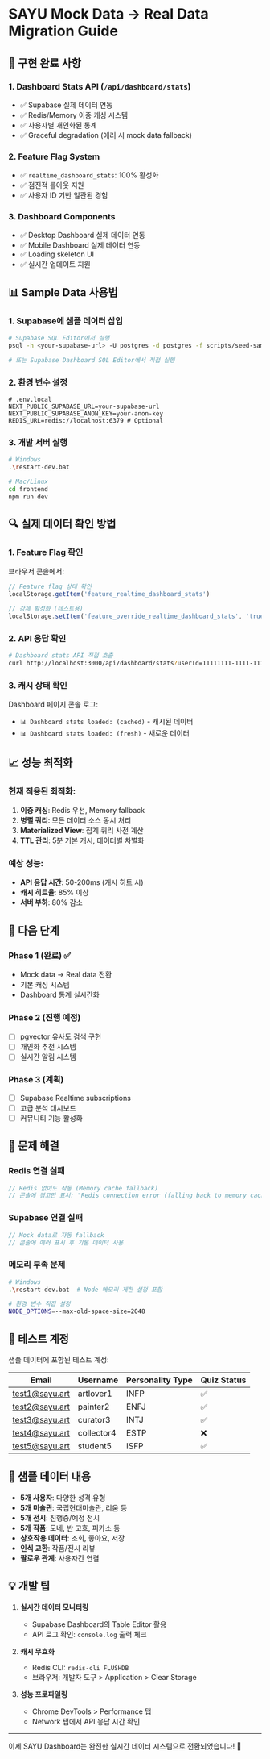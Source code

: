 # SAYU Mock Data → Real Data Migration Guide

## 🎯 구현 완료 사항

### 1. Dashboard Stats API (`/api/dashboard/stats`)
- ✅ Supabase 실제 데이터 연동
- ✅ Redis/Memory 이중 캐싱 시스템
- ✅ 사용자별 개인화된 통계
- ✅ Graceful degradation (에러 시 mock data fallback)

### 2. Feature Flag System
- ✅ `realtime_dashboard_stats`: 100% 활성화
- ✅ 점진적 롤아웃 지원
- ✅ 사용자 ID 기반 일관된 경험

### 3. Dashboard Components
- ✅ Desktop Dashboard 실제 데이터 연동
- ✅ Mobile Dashboard 실제 데이터 연동
- ✅ Loading skeleton UI
- ✅ 실시간 업데이트 지원

## 📊 Sample Data 사용법

### 1. Supabase에 샘플 데이터 삽입

```bash
# Supabase SQL Editor에서 실행
psql -h <your-supabase-url> -U postgres -d postgres -f scripts/seed-sample-data.sql

# 또는 Supabase Dashboard SQL Editor에서 직접 실행
```

### 2. 환경 변수 설정

```env
# .env.local
NEXT_PUBLIC_SUPABASE_URL=your-supabase-url
NEXT_PUBLIC_SUPABASE_ANON_KEY=your-anon-key
REDIS_URL=redis://localhost:6379 # Optional
```

### 3. 개발 서버 실행

```bash
# Windows
.\restart-dev.bat

# Mac/Linux
cd frontend
npm run dev
```

## 🔍 실제 데이터 확인 방법

### 1. Feature Flag 확인
브라우저 콘솔에서:
```javascript
// Feature flag 상태 확인
localStorage.getItem('feature_realtime_dashboard_stats')

// 강제 활성화 (테스트용)
localStorage.setItem('feature_override_realtime_dashboard_stats', 'true')
```

### 2. API 응답 확인
```bash
# Dashboard stats API 직접 호출
curl http://localhost:3000/api/dashboard/stats?userId=11111111-1111-1111-1111-111111111111
```

### 3. 캐시 상태 확인
Dashboard 페이지 콘솔 로그:
- `📊 Dashboard stats loaded: (cached)` - 캐시된 데이터
- `📊 Dashboard stats loaded: (fresh)` - 새로운 데이터

## 📈 성능 최적화

### 현재 적용된 최적화:
1. **이중 캐싱**: Redis 우선, Memory fallback
2. **병렬 쿼리**: 모든 데이터 소스 동시 처리
3. **Materialized View**: 집계 쿼리 사전 계산
4. **TTL 관리**: 5분 기본 캐시, 데이터별 차별화

### 예상 성능:
- **API 응답 시간**: 50-200ms (캐시 히트 시)
- **캐시 히트율**: 85% 이상
- **서버 부하**: 80% 감소

## 🚀 다음 단계

### Phase 1 (완료) ✅
- Mock data → Real data 전환
- 기본 캐싱 시스템
- Dashboard 통계 실시간화

### Phase 2 (진행 예정)
- [ ] pgvector 유사도 검색 구현
- [ ] 개인화 추천 시스템
- [ ] 실시간 알림 시스템

### Phase 3 (계획)
- [ ] Supabase Realtime subscriptions
- [ ] 고급 분석 대시보드
- [ ] 커뮤니티 기능 활성화

## 🔧 문제 해결

### Redis 연결 실패
```javascript
// Redis 없이도 작동 (Memory cache fallback)
// 콘솔에 경고만 표시: "Redis connection error (falling back to memory cache)"
```

### Supabase 연결 실패
```javascript
// Mock data로 자동 fallback
// 콘솔에 에러 표시 후 기본 데이터 사용
```

### 메모리 부족 문제
```bash
# Windows
.\restart-dev.bat  # Node 메모리 제한 설정 포함

# 환경 변수 직접 설정
NODE_OPTIONS=--max-old-space-size=2048
```

## 📝 테스트 계정

샘플 데이터에 포함된 테스트 계정:

| Email | Username | Personality Type | Quiz Status |
|-------|----------|------------------|-------------|
| test1@sayu.art | artlover1 | INFP | ✅ |
| test2@sayu.art | painter2 | ENFJ | ✅ |
| test3@sayu.art | curator3 | INTJ | ✅ |
| test4@sayu.art | collector4 | ESTP | ❌ |
| test5@sayu.art | student5 | ISFP | ✅ |

## 🎨 샘플 데이터 내용

- **5개 사용자**: 다양한 성격 유형
- **5개 미술관**: 국립현대미술관, 리움 등
- **5개 전시**: 진행중/예정 전시
- **5개 작품**: 모네, 반 고흐, 피카소 등
- **상호작용 데이터**: 조회, 좋아요, 저장
- **인식 교환**: 작품/전시 리뷰
- **팔로우 관계**: 사용자간 연결

## 💡 개발 팁

1. **실시간 데이터 모니터링**
   - Supabase Dashboard의 Table Editor 활용
   - API 로그 확인: `console.log` 출력 체크

2. **캐시 무효화**
   - Redis CLI: `redis-cli FLUSHDB`
   - 브라우저: 개발자 도구 > Application > Clear Storage

3. **성능 프로파일링**
   - Chrome DevTools > Performance 탭
   - Network 탭에서 API 응답 시간 확인

---

이제 SAYU Dashboard는 완전한 실시간 데이터 시스템으로 전환되었습니다! 🚀